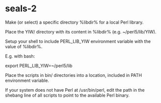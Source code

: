 # seals-2
Make (or select) a specific directory %libdir% for a local Perl library.

Place the YIW/ directory with its content in %libdir% (e.g. ~/perl5/lib/YIW).

Setup your shell to include PERL_LIB_YIW environment variable with the value of %libdir%.

E.g. with bash:

export PERL_LIB_YIW=~/perl5/lib

Place the scripts in bin/ directories into a location, included in PATH environment variable.

If your system does not have Perl at /usr/bin/perl, edit the path in the shebang line of all scripts to point to the available Perl binary.
